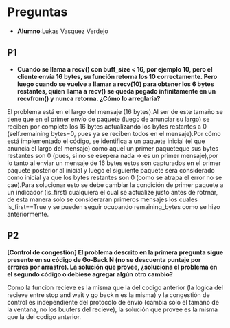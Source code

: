 # Preguntas 
* **Alumno**:Lukas Vasquez Verdejo
## P1
* **Cuando se llama a recv() con buff_size < 16, por ejemplo 10, pero el cliente envía 16 bytes, su función retorna los 10 correctamente. Pero luego cuando se vuelve a llamar a recv(10) para obtener los 6 bytes restantes, quien llama a recv() se queda pegado infinitamente en un recvfrom() y nunca retorna. ¿Cómo lo arreglaría?**

El problema está  en el largo del mensaje (16 bytes).Al ser de este tamaño se tiene  que  en el primer envío de paquete (luego  de anunciar su largo) se reciben por completo los 16 bytes actualizando los bytes restantes a 0 (self.remaining bytes=0, pues  ya se reciben todos en el mensaje).Por  cómo está  implementado el código, se identifica a un paquete inicial (el que anuncia el largo del mensaje)  como aquel un primer paqueteque sus bytes restantes son 0 (pues, si no se esepera nada -> es  un primer mensaje),por lo tanto al enviar  un mensaje  de 16 bytes estos son capturados  en el primer paquete posterior al  inicial  y luego el siguiente paquete será  considerado como inicial ya que los bytes restantes son 0 (como se atrapa  el error  no se cae).Para solucionar esto se debe  cambiar la condición de primer paquete a un indicador (is_first) cualquiera el cual  se actualize  justo antes de rotrnar, de esta manera solo  se consideraran primeros mensajes  los  cuales is_first==True y se pueden seguir ocupando remaining_bytes como se hizo anteriormente. 

## P2
**[Control de congestión] El problema descrito en la primera pregunta sigue presente en su código de Go-Back N (no se descuenta puntaje por errores por arrastre). La solución que provee, ¿soluciona el problema en el segundo código o debiese agregar algún otro cambio?**

Como la funcion recieve  es la misma que la del codigo anterior (la logica  del recieve  entre stop and wait  y go back n  es la misma) y la congestión de control es  independiente del protocolo de envío (cambia solo el tamaño de la ventana, no los buufers del recieve), la solución que provee es la misma que la del codigo anterior.
